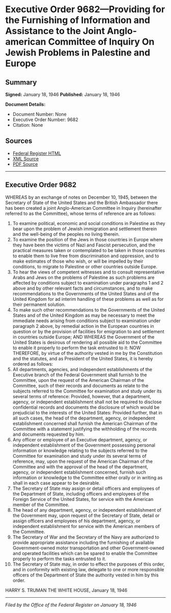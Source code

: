 # Executive Order 9682—Providing for the Furnishing of Information and Assistance to the Joint Anglo-american Committee of Inquiry On Jewish Problems in Palestine and Europe

## Summary

**Signed:** January 18, 1946
**Published:** January 18, 1946

**Document Details:**
- Document Number: None
- Executive Order Number: 9682
- Citation: None

## Sources
- [Federal Register HTML](https://www.presidency.ucsb.edu/documents/executive-order-9682-providing-for-the-furnishing-information-and-assistance-the-joint)
- [XML Source](None)
- [PDF Source](None)

---

## Executive Order 9682

WHEREAS by an exchange of notes on December 10, 1945, between the Secretary of State of the United States and the British Ambassador there has been created a joint Anglo-American Committee in Inquiry (hereinafter referred to as the Committee), whose terms of reference are as follows:
1. To examine political, economic and social conditions in Palestine as they bear upon the problem of Jewish immigration and settlement therein and the well-being of the peoples no living therein.
2. To examine the position of the Jews in those countries in Europe where they have been the victims of Nazi and Fascist persecution, and the practical measures taken or contemplated to be taken in those countries to enable them to live free from discrimination and oppression, and to make estimates of those who wish, or will be impelled by their conditions, to migrate to Palestine or other countries outside Europe.
3. To hear the views of competent witnesses and to consult representative Arabs and Jews on the problems of Palestine as such problems are affected by conditions subject to examination under paragraphs 1 and 2 above and by other relevant facts and circumstances, and to make recommendations to the Governments of the United States and of the United Kingdom for ad interim handling of these problems as well as for their permanent solution.
4. To make such other recommendations to the Governments of the United States and of the United Kingdom as may be necessary to meet the immediate needs arising from conditions subject to examination under paragraph 2 above, by remedial action in the European countries in question or by the provision of facilities for emigration to and settlement in countries outside Europe;
AND WHEREAS the Government of the United States is desirous of rendering all possible aid to the Committee to enable it properly to perform the task entrusted to it:
NOW THEREFORE, by virtue of the authority vested in me by the Constitution and the statutes, and as President of the United States, it is hereby ordered as follows:
1. All departments, agencies, and independent establishments of the Executive branch of the Federal Government shall furnish to the Committee, upon the request of the American Chairman of the Committee, such of their records and documents as relate to the subjects referred to the Committee for examination and study under its several terms of reference: Provided, however, that a department, agency, or independent establishment shall not be required to disclose confidential records and documents the disclosure of which would be prejudicial to the interests of the United States: Provided further, that in all such cases, the head of the department, agency, or independent establishment concerned shall furnish the American Chairman of the Committee with a statement justifying the withholding of the records and documents requested by him.
2. Any officer or employee of an Executive department, agency, or independent establishment of the Government possessing personal information or knowledge relating to the subjects referred to the Committee for examination and study under its several terms of reference, may, upon the request of the American Chairman of the Committee and with the approval of the head of the department, agency, or independent establishment concerned, furnish such information or knowledge to the Committee either orally or in writing as shall in each case appear to be desirable.
3. The Secretary of State may assign or detail officers and employees of the Department of State, including officers and employees of the Foreign Service of the United States, for service with the American member of the Committee.
4. The head of any department, agency, or independent establishment of the Government may, upon request of the Secretary of State, detail or assign officers and employees of his department, agency, or independent establishment for service with the American members of the Committee.
5. The Secretary of War and the Secretary of the Navy are authorized to provide appropriate assistance including the furnishing of available Government-owned motor transportation and other Government-owned and operated facilities which can be spared to enable the Committee properly to perform the tasks entrusted to it.
6. The Secretary of State may, in order to effect the purposes of this order, and in conformity with existing law, delegate to one or more responsible officers of the Department of State the authority vested in him by this order.

HARRY S. TRUMAN
THE WHITE HOUSE,
January 18, 1946

---

*Filed by the Office of the Federal Register on January 18, 1946*

